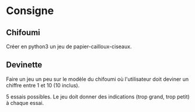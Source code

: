 # Consigne

## Chifoumi

Créer en python3 un jeu de papier-cailloux-ciseaux.

## Devinette

Faire un jeu un peu sur le modèle du chifoumi où l'utilisateur doit deviner un chiffre entre 1 et 10 (10 inclus).

5 essais possibles. Le jeu doit donner des indications (trop grand, trop petit) à chaque essai.
